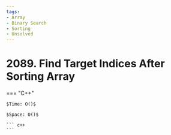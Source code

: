 ```yaml
---
tags:
- Array
- Binary Search
- Sorting
- Unsolved
---
```



# 2089. Find Target Indices After Sorting Array

=== "C++"

    $Time: O()$

    $Space: O()$

    ``` c++
    ```